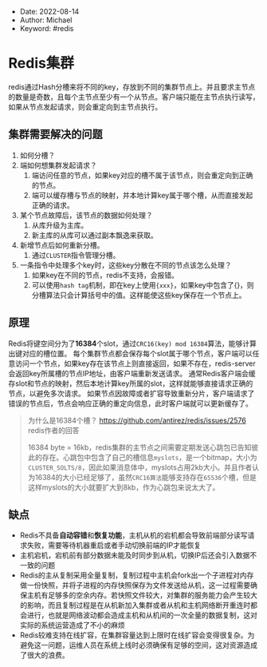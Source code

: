 -   Date: 2022-08-14
-   Author: Michael
-   Keyword: #redis 

# Redis集群
redis通过Hash分槽来将不同的key，存放到不同的集群节点上。并且要求主节点的数量是奇数，且每个主节点至少有一个从节点。客户端只能在主节点执行读写，如果从节点发起请求，则会重定向到主节点执行。

## 集群需要解决的问题
1. 如何分槽？
2. 端如何想集群发起请求？
	1. 端访问任意的节点，如果key对应的槽不属于该节点，则会重定向到正确的节点。
	2. 端可以缓存槽与节点的映射，并本地计算key属于哪个槽，从而直接发起正确的请求。
3. 某个节点故障后，该节点的数据如何处理？
	1. 从库升级为主库。
	2. 新主库的从库可以通过副本飘逸来获取。
4. 新增节点后如何重新分槽。
	1. 通过`CLUSTER`指令管理分槽。
5. 一条指令中处理多个key时，这些key分散在不同的节点该怎么处理？
	1. 如果key在不同的节点，redis不支持，会报错。
	2. 可以使用`hash tag`机制，即在key上使用`{xxx}`，如果key中包含了{}，则分槽算法只会计算括号中的值。这样能使这些key保存在一个节点上。 

## 原理
Redis将键空间分为了**16384**个slot，通过`CRC16(key) mod 16384`算法，能够计算出键对应的槽位置。
每个集群节点都会保存每个slot属于哪个节点，客户端可以任意访问一个节点，如果key存在该节点上则直接返回，如果不存在，redis-server会返回key所属槽的节点IP地址，由客户端重新发送请求。
通常Redis客户端会缓存slot和节点的映射，然后本地计算key所属的slot，这样就能够直接请求正确的节点，以避免多次请求。
如果节点因故障或者扩容导致重新分片，客户端请求了错误的节点后，节点会响应正确的重定向信息，此时客户端就可以更新缓存了。

> 为什么是16384个槽？
> https://github.com/antirez/redis/issues/2576 redis作者的回答
> 
> 16384 byte = 16kb，redis集群的主节点之间需要定期发送心跳包已告知彼此的存在。心跳包中包含了自己的槽信息`myslots`，是一个bitmap，大小为`CLUSTER_SOLTS/8`，因此如果消息体中，myslots占用2kb大小。并且作者认为16384的大小已经足够了，虽然`CRC16算法`能够支持存在`65536`个槽，但是这样myslots的大小就要扩大到8kb，作为心跳包来说太大了。


## 缺点
- Redis不具备**自动容错**和**恢复功能**，主机从机的宕机都会导致前端部分读写请求失败，需要等待机器重启或者手动切换前端的IP才能恢复
- 主机宕机，宕机前有部分数据未能及时同步到从机，切换IP后还会引入数据不一致的问题
- Redis的主从复制采用全量复制，复制过程中主机会fork出一个子进程对内存做一份快照，并将子进程的内存快照保存为文件发送给从机，这一过程需要确保主机有足够多的空余内存。若快照文件较大，对集群的服务能力会产生较大的影响，而且复制过程是在从机新加入集群或者从机和主机网络断开重连时都会进行，也就是网络波动都会造成主机和从机间的一次全量的数据复制，这对实际的系统运营造成了不小的麻烦
- Redis较难支持在线扩容，在集群容量达到上限时在线扩容会变得很复杂。为避免这一问题，运维人员在系统上线时必须确保有足够的空间，这对资源造成了很大的浪费。
